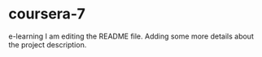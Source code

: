 # coursera-7
e-learning
I am editing the README file. Adding some more details about the project description.
